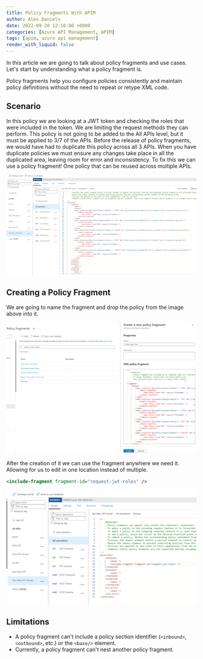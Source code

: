 ```yaml
---
title: Policy Fragments With APIM
author: Alex Daniels
date: 2022-09-20 12:10:00 +0800
categories: [Azure API Management, APIM]
tags: [apim, azure api management]
render_with_liquid: false
---
```



In this article we are going to talk about policy fragments and use cases. Let's start by understanding what a policy fragment is. 

Policy fragments help you configure policies consistently and maintain policy definitions without the need to repeat or retype XML code. 


## Scenario 
In this policy we are looking at a JWT token and checking the roles that were included in the token. We are limiting the request methods they can perform. This policy is not going to be added to the All APIs level, but it must be applied to 3/7 of the APIs. Before the release of policy fragments, we would have had to duplicate this policy across all 3 APIs. When you have duplicate policies we must ensure any changes take place in all the duplicated area, leaving room for error and inconsistency. To fix this we can use a policy fragment! One policy that can be reused across multiple APIs.  

![alt text](/img/policy_frag.png)


## Creating a Policy Fragment
We are going to name the fragment and drop the policy from the image above into it.

![alt text](/img/policy_frag2.png)

After the creation of it we can use the fragment anywhere we need it. Allowing for us to edit in one location instead of multiple. 

```xml
<include-fragment fragment-id="request-jwt-roles" />
```

![alt text](/img/policy_frag3.png)


## Limitations
* A policy fragment can't include a policy section identifier (`<inbound>`, `<outbound>`, etc.) or the `<base/>` element.
* Currently, a policy fragment can't nest another policy fragment.